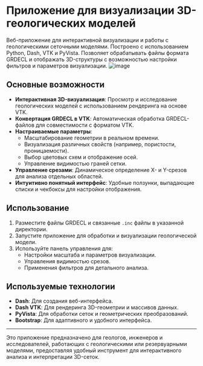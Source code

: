 # Приложение для визуализации 3D-геологических моделей

Веб-приложение для интерактивной визуализации и работы с геологическими сеточными моделями. Построено с использованием Python, Dash, VTK и PyVista. Позволяет обрабатывать файлы формата GRDECL и отображать 3D-структуры с возможностью настройки фильтров и параметров визуализации.
![image](https://github.com/user-attachments/assets/c4f930c1-bc7e-478f-aaef-a83e67e1b719)


## Основные возможности

- **Интерактивная 3D-визуализация**: Просмотр и исследование геологических моделей с использованием рендеринга на основе VTK.
- **Конвертация GRDECL в VTK**: Автоматическая обработка GRDECL-файлов для совместимости с форматом VTK.
- **Настраиваемые параметры**:
  - Масштабирование геометрии в реальном времени.
  - Визуализация различных свойств (например, пористости, проницаемости).
  - Выбор цветовых схем и отображение осей.
  - Управление видимостью граней сетки.
- **Управление срезами**: Динамическое определение X- и Y-срезов для анализа отдельных областей.
- **Интуитивно понятный интерфейс**: Удобные ползунки, выпадающие списки и чекбоксы для настройки отображения.

## Использование

1. Разместите файлы GRDECL и связанные `.inc` файлы в указанной директории.
2. Запустите приложение для обработки и визуализации геологической модели.
3. Используйте панель управления для:
   - Настройки масштаба и параметров визуализации.
   - Управления видимостью срезов.
   - Применения фильтров для детального анализа.

## Используемые технологии

- **Dash**: Для создания веб-интерфейса.
- **Dash VTK**: Для рендеринга 3D-геометрии и массивов данных.
- **PyVista**: Для обработки сеток и геометрических преобразований.
- **Bootstrap**: Для адаптивного и удобного интерфейса.

---

Это приложение предназначено для геологов, инженеров и исследователей, работающих с геологическими или резервуарными моделями, предоставляя удобный инструмент для интерактивного анализа и интерпретации 3D-сеток.
